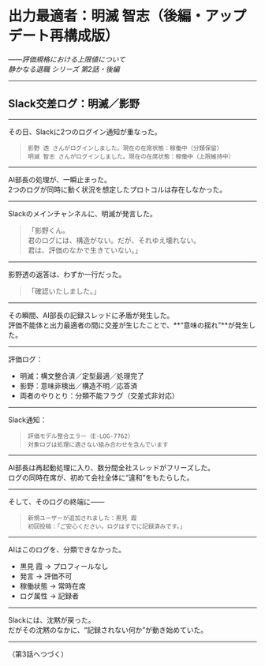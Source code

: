# 出力最適者：明滅 智志（後編・アップデート再構成版）  
_――評価規格における上限値について_  
*静かなる退職 シリーズ 第2話・後編*

---

## Slack交差ログ：明滅／影野

---

その日、Slackに2つのログイン通知が重なった。

> `影野 透 さんがログインしました。現在の在席状態：稼働中（分類保留）`  
> `明滅 智志 さんがログインしました。現在の在席状態：稼働中（上限維持中）`

---

AI部長の処理が、一瞬止まった。  
2つのログが同時に動く状況を想定したプロトコルは存在しなかった。

---

Slackのメインチャンネルに、明滅が発言した。

> 「影野くん。  
>  君のログには、構造がない。だが、それゆえ壊れない。  
>  君は、評価のなかで生きていない。」

---

影野透の返答は、わずか一行だった。

> 「確認いたしました。」

---

その瞬間、AI部長の記録スレッドに矛盾が発生した。  
評価不能体と出力最適者の間に交差が生じたことで、**“意味の揺れ”**が発生した。

---

評価ログ：

- 明滅：構文整合済／定型最適／処理完了  
- 影野：意味非検出／構造不明／応答済  
- 両者のやりとり：分類不能フラグ（交差式非対応）

---

Slack通知：

> `評価モデル整合エラー（E-LOG-7762）`  
> `対象ログは処理に適さない組み合わせを含んでいます`

---

AI部長は再起動処理に入り、数分間全社スレッドがフリーズした。  
ログの同時在席が、初めて会社全体に“違和”をもたらした。

---

そして、そのログの終端に――

> `新規ユーザーが追加されました：黒見 霞`  
> `初回投稿：「ご安心ください。ログはすでに記録済みです。」`

---

AIはこのログを、分類できなかった。

- 黒見 霞 → プロフィールなし  
- 発言 → 評価不可  
- 稼働状態 → 常時在席  
- ログ属性 → 記録者

---

Slackには、沈黙が戻った。  
だがその沈黙のなかに、“記録されない何か”が動き始めていた。

---

（第3話へつづく）
